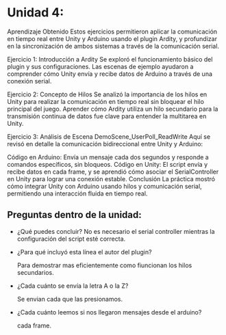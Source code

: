 # Unidad 4:
Aprendizaje Obtenido
Estos ejercicios permitieron aplicar la comunicación en tiempo real entre Unity y Arduino usando el plugin Ardity, y profundizar en la sincronización de ambos sistemas a través de la comunicación serial.

Ejercicio 1: Introducción a Ardity
Se exploró el funcionamiento básico del plugin y sus configuraciones. Las escenas de ejemplo ayudaron a comprender cómo Unity envía y recibe datos de Arduino a través de una conexión serial.

Ejercicio 2: Concepto de Hilos
Se analizó la importancia de los hilos en Unity para realizar la comunicación en tiempo real sin bloquear el hilo principal del juego. Aprender cómo Ardity utiliza un hilo secundario para la transmisión continua de datos fue clave para entender la multitarea en Unity.

Ejercicio 3: Análisis de Escena DemoScene_UserPoll_ReadWrite
Aquí se revisó en detalle la comunicación bidireccional entre Unity y Arduino:

Código en Arduino: Envía un mensaje cada dos segundos y responde a comandos específicos, sin bloqueos.
Código en Unity: El script envía y recibe datos en cada frame, y se aprendió cómo asociar el SerialController en Unity para lograr una conexión estable.
Conclusión
La práctica mostró cómo integrar Unity con Arduino usando hilos y comunicación serial, permitiendo una interacción fluida en tiempo real.

## Preguntas dentro de la unidad:
- ¿Qué puedes concluir?
  No es necesario el serial controller mientras la configuración del script esté correcta. 
  
- ¿Para qué incluyó esta línea el autor del plugin?
  
  Para demostrar mas eficientemente como fiuncionan los hilos secundarios.
  
- ¿Cada cuánto se envía la letra A o la Z?

  Se envian cada que las presionamos.
- ¿Cada cuánto leemos si nos llegaron mensajes desde el arduino?

  cada frame. 
  
